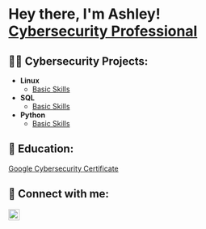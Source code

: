 <h1>Hey there, I'm Ashley! <br/> <a href="https://www.linkedin.com/in/ashley-diaz-99a611230/">Cybersecurity Professional</a>

<h2>👨‍💻 Cybersecurity Projects:</h2>

- <b>Linux</b>
  - [Basic Skills](https://github.com/adiazportfolio/Linux)
- <b>SQL</b>
  - [Basic Skills](https://github.com/adiazportfolio/SQL) 
- <b>Python</b>
  - [Basic Skills](https://)
 
<h2>📝 Education:</h2>
<a href="https://i.imgur.com/8P405qL.jpeg">Google Cybersecurity Certificate</a>

<h2> 🤳 Connect with me:</h2>


[<img align="left" alt="JoshMadakor | LinkedIn" width="22px" src="https://cdn.jsdelivr.net/npm/simple-icons@v3/icons/linkedin.svg" />][linkedin]

[linkedin]: https://www.linkedin.com/in/ashley-diaz-99a611230/

<!--
**joshmadakor1/joshmadakor1** is a ✨ _special_ ✨ repository because its `README.md` (this file) appears on your GitHub profile.

Here are some ideas to get you started:

- 🔭 I’m currently working on ...
- 🌱 I’m currently learning ...
- 👯 I’m looking to collaborate on ...
- 🤔 I’m looking for help with ...
- 💬 Ask me about ...
- 📫 How to reach me: ...
- 😄 Pronouns: ...
- ⚡ Fun fact: ...
-->
